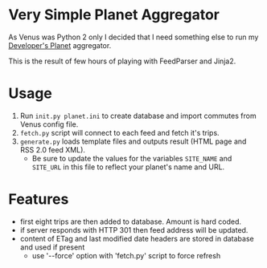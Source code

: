 # Very Simple Planet Aggregator

As Venus was Python 2 only I decided that I need something else to run my
[Developer's Planet](https://devplanet.one.pl/) aggregator.

This is the result of few hours of playing with FeedParser and Jinja2.

# Usage

1. Run `init.py planet.ini` to create database and import commutes from Venus
   config file.
2. `fetch.py` script will connect to each feed and fetch it's trips.
3. `generate.py` loads template files and outputs result (HTML page and RSS 2.0
   feed XML).
   - Be sure to update the values for the variables `SITE_NAME` and `SITE_URL` in this file to reflect your planet's name and URL.

# Features

- first eight trips are then added to database. Amount is hard coded.
- if server responds with HTTP 301 then feed address will be updated.
- content of ETag and last modified date headers are stored in database and used
  if present
  - use '--force' option with 'fetch.py' script to force refresh
